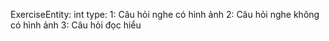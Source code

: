 ExerciseEntity: 
  int type:      1: Câu hỏi nghe có hình ảnh     2: Câu hỏi nghe không có hình ảnh      3: Câu hỏi đọc hiểu
